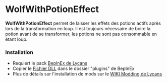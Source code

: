 # WolfWithPotionEffect

**WolfWithPotionEffect** permet de laisser les effets des potions actifs après lors de la transformation en loup.
Il est toujours nécessaire de boire la potion avant de se transformer, les potions ne sont pas consommable en étant loup.



### Installation
- Requiert le pack [BepInEx de Lycans](https://github.com/lycans-modding/BepInExPack-Lycans/releases)
- Copier le [Fichier DLL](https://github.com/LloydHawkeye/Lycans-WolfWithPotionEffect/releases) dans le dossier "plugins" de BepInEx
- Plus de détails sur l'installation de mods sur le [WIKI Modding de Lycans](https://lycans-modding.github.io/LMWiki/Jouer/Installer-des-mods/)
